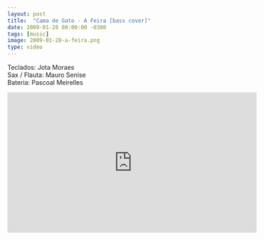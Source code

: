 ```yaml
---
layout: post
title:  "Cama de Gato - A Feira [bass cover]"
date: 2009-01-28 08:00:00 -0300
tags: [music]
image: 2009-01-28-a-feira.png
type: video
---
```

Teclados: Jota Moraes  
Sax / Flauta: Mauro Senise  
Bateria: Pascoal Meirelles

<div class="iframe-wrapper">
<iframe width="560" height="315" src="https://www.youtube.com/embed/ZJuMVBYuys0" frameborder="0" allowfullscreen></iframe>
</div>